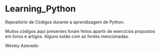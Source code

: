 # Learning_Python



Repositório de Códigos durante a aprendizagem de Python.

Muitos códigos aqui presentes foram feitos apartir de exercícios propostos em livros e artigos. Alguns estão com as fontes mencionadas. 

Wesley Azevedo
